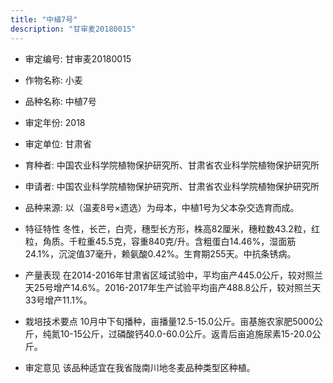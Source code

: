 ```yaml
---
title: "中植7号"
description: "甘审麦20180015"
---
```

* 审定编号:  甘审麦20180015

*  作物名称:  小麦

*  品种名称:  中植7号

*  审定年份:  2018

*  审定单位:  甘肃省

* 育种者:  中国农业科学院植物保护研究所、甘肃省农业科学院植物保护研究所

*  申请者:  中国农业科学院植物保护研究所、甘肃省农业科学院植物保护研究所

*  品种来源:  以（温麦8号×遗选）为母本，中植1号为父本杂交选育而成。

*  特征特性
冬性，长芒，白壳，穗型长方形，株高82厘米，穗粒数43.2粒，红粒，角质。千粒重45.5克，容重840克/升。含粗蛋白14.46%，湿面筋24.1%，沉淀值37毫升，赖氨酸0.42%。生育期255天。中抗条锈病。

*  产量表现
在2014-2016年甘肃省区域试验中，平均亩产445.0公斤，较对照兰天25号增产14.6%。2016-2017年生产试验平均亩产488.8公斤，较对照兰天33号增产11.1%。

*  栽培技术要点
10月中下旬播种，亩播量12.5-15.0公斤。亩基施农家肥5000公斤，纯氮10-15公斤，过磷酸钙40.0-60.0公斤。返青后亩追施尿素15-20.0公斤。

*  审定意见
该品种适宜在我省陇南川地冬麦品种类型区种植。
